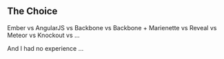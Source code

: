 ##  The Choice

Ember vs AngularJS vs Backbone vs Backbone + Marienette vs Reveal vs Meteor vs Knockout vs ...

And I had no experience ...